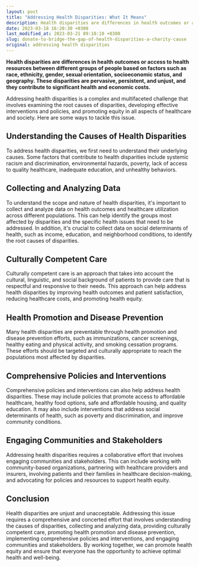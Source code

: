```yaml
---
layout: post
title: "Addressing Health Disparities: What It Means"
description: Health disparities are differences in health outcomes or access to health resources between different groups of people based on factors such as race, ethnicity, gender, sexual orientation, socioeconomic status, and geography. These disparities are pervasive, persistent, and unjust, and they contribute to significant health and economic costs.
date: 2023-03-18 16:20:30 +0300
last_modified_at: 2023-03-21 09:10:10 +0300
slug: donate-to-bridge-the-gap-of-health-disparities-a-charity-cause
original: addressing health disparities
---
```

**Health disparities are differences in health outcomes or access to health resources between different groups of people based on factors such as race, ethnicity, gender, sexual orientation, socioeconomic status, and geography. These disparities are pervasive, persistent, and unjust, and they contribute to significant health and economic costs.**

Addressing health disparities is a complex and multifaceted challenge that involves examining the root causes of disparities, developing effective interventions and policies, and promoting equity in all aspects of healthcare and society. Here are some ways to tackle this issue.

## Understanding the Causes of Health Disparities

To address health disparities, we first need to understand their underlying causes. Some factors that contribute to health disparities include systemic racism and discrimination, environmental hazards, poverty, lack of access to quality healthcare, inadequate education, and unhealthy behaviors.

## Collecting and Analyzing Data

To understand the scope and nature of health disparities, it's important to collect and analyze data on health outcomes and healthcare utilization across different populations. This can help identify the groups most affected by disparities and the specific health issues that need to be addressed. In addition, it's crucial to collect data on social determinants of health, such as income, education, and neighborhood conditions, to identify the root causes of disparities.

## Culturally Competent Care

Culturally competent care is an approach that takes into account the cultural, linguistic, and social background of patients to provide care that is respectful and responsive to their needs. This approach can help address health disparities by improving health outcomes and patient satisfaction, reducing healthcare costs, and promoting health equity.

## Health Promotion and Disease Prevention

Many health disparities are preventable through health promotion and disease prevention efforts, such as immunizations, cancer screenings, healthy eating and physical activity, and smoking cessation programs. These efforts should be targeted and culturally appropriate to reach the populations most affected by disparities.

## Comprehensive Policies and Interventions

Comprehensive policies and interventions can also help address health disparities. These may include policies that promote access to affordable healthcare, healthy food options, safe and affordable housing, and quality education. It may also include interventions that address social determinants of health, such as poverty and discrimination, and improve community conditions.

## Engaging Communities and Stakeholders

Addressing health disparities requires a collaborative effort that involves engaging communities and stakeholders. This can include working with community-based organizations, partnering with healthcare providers and insurers, involving patients and their families in healthcare decision-making, and advocating for policies and resources to support health equity.

## Conclusion

Health disparities are unjust and unacceptable. Addressing this issue requires a comprehensive and concerted effort that involves understanding the causes of disparities, collecting and analyzing data, providing culturally competent care, promoting health promotion and disease prevention, implementing comprehensive policies and interventions, and engaging communities and stakeholders. By working together, we can promote health equity and ensure that everyone has the opportunity to achieve optimal health and well-being.